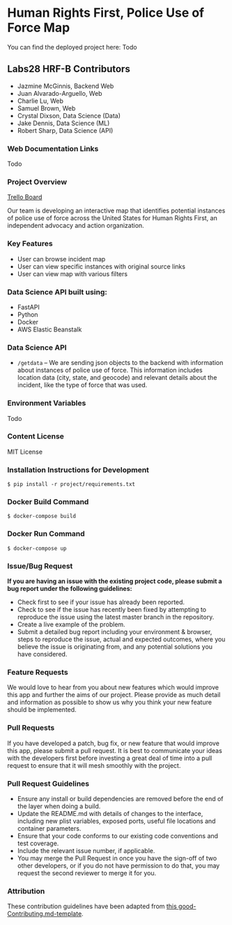# Human Rights First, Police Use of Force Map

You can find the deployed project here: Todo

## Labs28 HRF-B Contributors
- Jazmine McGinnis, Backend Web
- Juan Alvarado-Arguello, Web
- Charlie Lu, Web
- Samuel Brown, Web
- Crystal Dixson, Data Science (Data)
- Jake Dennis, Data Science (ML)
- Robert Sharp, Data Science (API)

### Web Documentation Links
Todo

### Project Overview
[Trello Board](https://trello.com/b/AOaJaAQK/team-b-labs28)

Our team is developing an interactive map that identifies potential instances 
of police use of force across the United States for Human Rights First, an 
independent advocacy and action organization.

### Key Features
- User can browse incident map
- User can view specific instances with original source links
- User can view map with various filters

### Data Science API built using:
- FastAPI
- Python
- Docker
- AWS Elastic Beanstalk

### Data Science API
- `/getdata` – We are sending json objects to the backend with information about instances of 
police use of force. This information includes location data (city, state, and 
geocode) and relevant details about the incident, like the type of force that 
was used.

### Environment Variables
Todo

### Content License
MIT License

### Installation Instructions for Development
`$ pip install -r project/requirements.txt`

### Docker Build Command
`$ docker-compose build`

### Docker Run Command
`$ docker-compose up`

### Issue/Bug Request
**If you are having an issue with the existing project code, please submit a bug report under the following guidelines:**
- Check first to see if your issue has already been reported.
- Check to see if the issue has recently been fixed by attempting to reproduce the issue using the latest master branch in the repository.
- Create a live example of the problem.
- Submit a detailed bug report including your environment & browser, steps to reproduce the issue, actual and expected outcomes, where you believe the issue is originating from, and any potential solutions you have considered.

### Feature Requests
We would love to hear from you about new features which would improve this app and further the aims of our project. Please provide as much detail and information as possible to show us why you think your new feature should be implemented.

### Pull Requests
If you have developed a patch, bug fix, or new feature that would improve this app, please submit a pull request. It is best to communicate your ideas with the developers first before investing a great deal of time into a pull request to ensure that it will mesh smoothly with the project.

### Pull Request Guidelines
- Ensure any install or build dependencies are removed before the end of the layer when doing a build.
- Update the README.md with details of changes to the interface, including new plist variables, exposed ports, useful file locations and container parameters.
- Ensure that your code conforms to our existing code conventions and test coverage.
- Include the relevant issue number, if applicable.
- You may merge the Pull Request in once you have the sign-off of two other developers, or if you do not have permission to do that, you may request the second reviewer to merge it for you.

### Attribution
These contribution guidelines have been adapted from [this good-Contributing.md-template](https://gist.github.com/PurpleBooth/b24679402957c63ec426).
